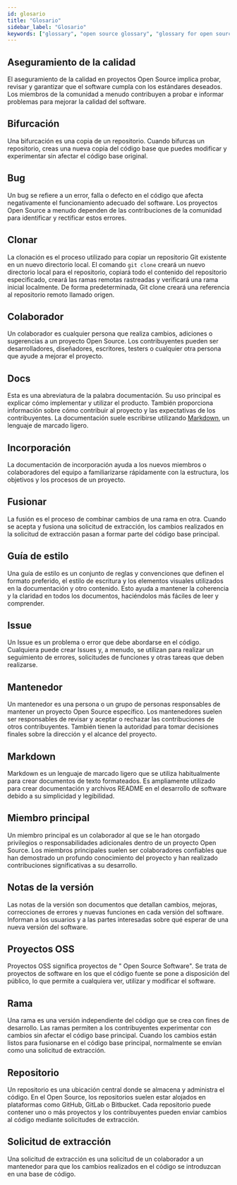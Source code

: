 ```yaml
---
id: glosario
title: "Glosario"
sidebar_label: "Glosario"
keywords: ["glossary", "open source glossary", "glossary for open source contributors", "Open Source", "Open Source Community"]
---
```


## Aseguramiento de la calidad

El aseguramiento de la calidad en proyectos Open Source implica probar, revisar y garantizar que el software cumpla con los estándares deseados. Los miembros de la comunidad a menudo contribuyen a probar e informar problemas para mejorar la calidad del software.

## Bifurcación

Una bifurcación es una copia de un repositorio. Cuando bifurcas un repositorio, creas una nueva copia del código base que puedes modificar y experimentar sin afectar el código base original.

## Bug

Un bug se refiere a un error, falla o defecto en el código que afecta negativamente el funcionamiento adecuado del software. Los proyectos Open Source a menudo dependen de las contribuciones de la comunidad para identificar y rectificar estos errores.

## Clonar

La clonación es el proceso utilizado para copiar un repositorio Git existente en un nuevo directorio local. El comando `git clone` creará un nuevo directorio local para el repositorio, copiará todo el contenido del repositorio especificado, creará las ramas remotas rastreadas y verificará una rama inicial localmente. De forma predeterminada, Git clone creará una referencia al repositorio remoto llamado origen.

## Colaborador

Un colaborador es cualquier persona que realiza cambios, adiciones o sugerencias a un proyecto Open Source. Los contribuyentes pueden ser desarrolladores, diseñadores, escritores, testers o cualquier otra persona que ayude a mejorar el proyecto.

## Docs

Esta es una abreviatura de la palabra documentación. Su uso principal es explicar cómo implementar y utilizar el producto. También proporciona información sobre cómo contribuir al proyecto y las expectativas de los contribuyentes. La documentación suele escribirse utilizando [Markdown](https://www.markdownguide.org/), un lenguaje de marcado ligero.

## Incorporación

La documentación de incorporación ayuda a los nuevos miembros o colaboradores del equipo a familiarizarse rápidamente con la estructura, los objetivos y los procesos de un proyecto.

## Fusionar

La fusión es el proceso de combinar cambios de una rama en otra. Cuando se acepta y fusiona una solicitud de extracción, los cambios realizados en la solicitud de extracción pasan a formar parte del código base principal.

## Guía de estilo

Una guía de estilo es un conjunto de reglas y convenciones que definen el formato preferido, el estilo de escritura y los elementos visuales utilizados en la documentación y otro contenido. Esto ayuda a mantener la coherencia y la claridad en todos los documentos, haciéndolos más fáciles de leer y comprender.

## Issue

Un Issue es un problema o error que debe abordarse en el código. Cualquiera puede crear Issues y, a menudo, se utilizan para realizar un seguimiento de errores, solicitudes de funciones y otras tareas que deben realizarse.

## Mantenedor

Un mantenedor es una persona o un grupo de personas responsables de mantener un proyecto Open Source específico. Los mantenedores suelen ser responsables de revisar y aceptar o rechazar las contribuciones de otros contribuyentes. También tienen la autoridad para tomar decisiones finales sobre la dirección y el alcance del proyecto.

## Markdown

Markdown es un lenguaje de marcado ligero que se utiliza habitualmente para crear documentos de texto formateados. Es ampliamente utilizado para crear documentación y archivos README en el desarrollo de software debido a su simplicidad y legibilidad.

## Miembro principal

Un miembro principal es un colaborador al que se le han otorgado privilegios o responsabilidades adicionales dentro de un proyecto Open Source. Los miembros principales suelen ser colaboradores confiables que han demostrado un profundo conocimiento del proyecto y han realizado contribuciones significativas a su desarrollo.

## Notas de la versión

Las notas de la versión son documentos que detallan cambios, mejoras, correcciones de errores y nuevas funciones en cada versión del software. Informan a los usuarios y a las partes interesadas sobre qué esperar de una nueva versión del software.


## Proyectos OSS

Proyectos OSS significa proyectos de " Open Source Software". Se trata de proyectos de software en los que el código fuente se pone a disposición del público, lo que permite a cualquiera ver, utilizar y modificar el software.

## Rama

Una rama es una versión independiente del código que se crea con fines de desarrollo. Las ramas permiten a los contribuyentes experimentar con cambios sin afectar el código base principal. Cuando los cambios están listos para fusionarse en el código base principal, normalmente se envían como una solicitud de extracción.

## Repositorio

Un repositorio es una ubicación central donde se almacena y administra el código. En el Open Source, los repositorios suelen estar alojados en plataformas como GitHub, GitLab o Bitbucket. Cada repositorio puede contener uno o más proyectos y los contribuyentes pueden enviar cambios al código mediante solicitudes de extracción.

## Solicitud de extracción

Una solicitud de extracción es una solicitud de un colaborador a un mantenedor para que los cambios realizados en el código se introduzcan en una base de código.
